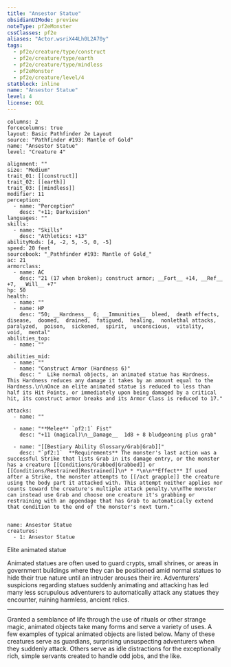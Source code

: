 ```yaml
---
title: "Ansestor Statue"
obsidianUIMode: preview
noteType: pf2eMonster
cssClasses: pf2e
aliases: "Actor.wsriX44Lh0L2A70y" 
tags:
  - pf2e/creature/type/construct
  - pf2e/creature/type/earth
  - pf2e/creature/type/mindless
  - pf2eMonster
  - pf2e/creature/level/4
statblock: inline
name: "Ansestor Statue"
level: 4
license: OGL
---
```


```statblock
columns: 2
forcecolumns: true
layout: Basic Pathfinder 2e Layout
source: "Pathfinder #193: Mantle of Gold"
name: "Ansestor Statue"
level: "Creature 4"

alignment: ""
size: "Medium"
trait_01: [[construct]]
trait_02: [[earth]]
trait_03: [[mindless]]
modifier: 11
perception:
  - name: "Perception"
    desc: "+11; Darkvision"
languages: ""
skills:
  - name: "Skills"
    desc: "Athletics: +13"
abilityMods: [4, -2, 5, -5, 0, -5]
speed: 20 feet
sourcebook: "_Pathfinder #193: Mantle of Gold_"
ac: 21
armorclass:
  - name: AC
    desc: "21 (17 when broken); construct armor; __Fort__ +14, __Ref__ +7, __Will__ +7"
hp: 50
health:
  - name: ""
  - name: HP
    desc: "50; __Hardness__ 6; __Immunities__  bleed,  death effects,  disease,  doomed,  drained,  fatigued,  healing,  nonlethal attacks,  paralyzed,  poison,  sickened,  spirit,  unconscious,  vitality,  void,  mental"
abilities_top:
  - name: ""

abilities_mid:
  - name: ""
  - name: "Construct Armor (Hardness 6)"
    desc: "  Like normal objects, an animated statue has Hardness. This Hardness reduces any damage it takes by an amount equal to the Hardness.\n\nOnce an elite animated statue is reduced to less than half its Hit Points, or immediately upon being damaged by a critical hit, its construct armor breaks and its Armor Class is reduced to 17."

attacks:
  - name: ""

  - name: "**Melee** `pf2:1` Fist"
    desc: "+11 (magical)\n__Damage__  1d8 + 8 bludgeoning plus grab"

  - name: "[[Bestiary Ability Glossary/Grab|Grab]]"
    desc: "`pf2:1`  **Requirements** The monster's last action was a successful Strike that lists Grab in its damage entry, or the monster has a creature [[Conditions/Grabbed|Grabbed]] or [[Conditions/Restrained|Restrained]]\n* * *\n\n**Effect** If used after a Strike, the monster attempts to [[/act grapple]] the creature using the body part it attacked with. This attempt neither applies nor counts toward the creature's multiple attack penalty.\n\nThe monster can instead use Grab and choose one creature it's grabbing or restraining with an appendage that has Grab to automatically extend that condition to the end of the monster's next turn."
 
```

```encounter-table
name: Ansestor Statue
creatures:
  - 1: Ansestor Statue
```


Elite animated statue

Animated statues are often used to guard crypts, small shrines, or areas in government buildings where they can be positioned amid normal statues to hide their true nature until an intruder arouses their ire. Adventurers' suspicions regarding statues suddenly animating and attacking has led many less scrupulous adventurers to automatically attack any statues they encounter, ruining harmless, ancient relics.

* * *

Granted a semblance of life through the use of rituals or other strange magic, animated objects take many forms and serve a variety of uses. A few examples of typical animated objects are listed below. Many of these creatures serve as guardians, surprising unsuspecting adventurers when they suddenly attack. Others serve as idle distractions for the exceptionally rich, simple servants created to handle odd jobs, and the like.
